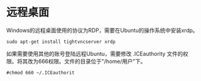 # 远程桌面

Windows的远程桌面使用的协议为RDP，需要在Ubuntu的操作系统中安装xrdp。

```纯文本
sudo apt-get install tightvncserver xrdp
```

如果需要使用其他的账号登陆远程Ubuntu，需要修改 .ICEauthority 文件的权限。将其改为666权限。文件的目录位于"/home/用户"下。

```纯文本
#chmod 660 ~/.ICEauthorit
```
